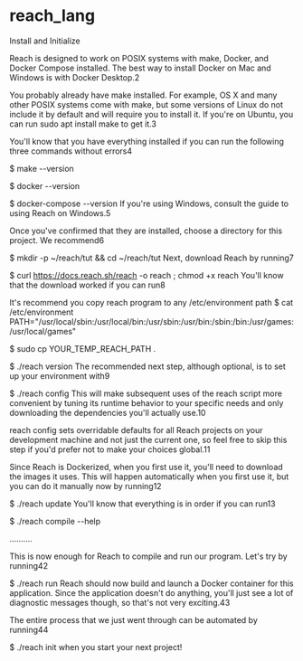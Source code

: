 # reach_lang

Install and Initialize

Reach is designed to work on POSIX systems with make, Docker, and Docker Compose installed. The best way to install Docker on Mac and Windows is with Docker Desktop.2

You probably already have make installed. For example, OS X and many other POSIX systems come with make, but some versions of Linux do not include it by default and will require you to install it. If you're on Ubuntu, you can run sudo apt install make to get it.3

You'll know that you have everything installed if you can run the following three commands without errors4

 
$ make --version
 
$ docker --version
 
$ docker-compose --version
If you're using Windows, consult the guide to using Reach on Windows.5

Once you've confirmed that they are installed, choose a directory for this project. We recommend6

 
$ mkdir -p ~/reach/tut && cd ~/reach/tut
Next, download Reach by running7

 
$ curl https://docs.reach.sh/reach -o reach ; chmod +x reach
You'll know that the download worked if you can run8

It's recommend you copy reach program  to any /etc/environment path
$  cat /etc/environment
PATH="/usr/local/sbin:/usr/local/bin:/usr/sbin:/usr/bin:/sbin:/bin:/usr/games:/usr/local/games"

$ sudo cp YOUR_TEMP_REACH_PATH . 

 
$ ./reach version
The recommended next step, although optional, is to set up your environment with9

 
$ ./reach config
This will make subsequent uses of the reach script more convenient by tuning its runtime behavior to your specific needs and only downloading the dependencies you'll actually use.10

reach config sets overridable defaults for all Reach projects on your development machine and not just the current one, so feel free to skip this step if you'd prefer not to make your choices global.11

Since Reach is Dockerized, when you first use it, you'll need to download the images it uses. This will happen automatically when you first use it, but you can do it manually now by running12

 
$ ./reach update
You'll know that everything is in order if you can run13

 
$ ./reach compile --help


..........

This is now enough for Reach to compile and run our program. Let's try by running42

 
$ ./reach run
Reach should now build and launch a Docker container for this application. Since the application doesn't do anything, you'll just see a lot of diagnostic messages though, so that's not very exciting.43

The entire process that we just went through can be automated by running44

 
$ ./reach init
when you start your next project!


